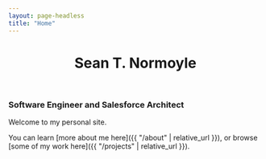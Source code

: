 ```yaml
---
layout: page-headless
title: "Home"
---
```


<header>
    <h1>Sean T. Normoyle</h1>
</header>

### Software Engineer and Salesforce Architect

Welcome to my personal site.

You can learn [more about me here]({{ "/about" | relative_url  }}), or browse [some of my work here]({{ "/projects" | relative_url  }}).
